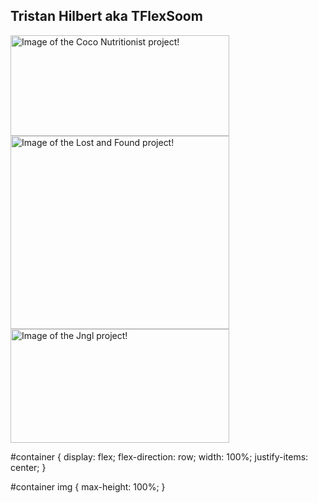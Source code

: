 ## Tristan Hilbert aka TFlexSoom

<div id="container">
    <img 
      width="350" height="161" data-main-image="" style="object-fit:contain;opacity:1" 
      sizes="(min-width: 350px) 350px, 100vw" decoding="async" loading="lazy" 
      src="https://enshrouded-tech.com/static/fe104dfc5550a8e2ba282a2d67d09401/70051/CocosScreencap.png" 
      srcset="https://enshrouded-tech.com/static/fe104dfc5550a8e2ba282a2d67d09401/951a0/CocosScreencap.png 88w,https://enshrouded-tech.com/static/fe104dfc5550a8e2ba282a2d67d09401/40ee4/CocosScreencap.png 175w,https://enshrouded-tech.com/static/fe104dfc5550a8e2ba282a2d67d09401/70051/CocosScreencap.png 350w" 
      alt="Image of the Coco Nutritionist project!"
    >
    <img 
      width="350" height="309" data-main-image="" style="object-fit:contain;opacity:1" sizes="(min-width: 350px) 350px, 100vw" decoding="async" loading="lazy" src="https://enshrouded-tech.com/static/5213b1c1ffe5fdcf84b96143b3e5743d/a619b/LostAndFoundScreencap.png" srcset="https://enshrouded-tech.com/static/5213b1c1ffe5fdcf84b96143b3e5743d/2978f/LostAndFoundScreencap.png 88w,https://enshrouded-tech.com/static/5213b1c1ffe5fdcf84b96143b3e5743d/c7523/LostAndFoundScreencap.png 175w,https://enshrouded-tech.com/static/5213b1c1ffe5fdcf84b96143b3e5743d/a619b/LostAndFoundScreencap.png 350w" alt="Image of the Lost and Found project!"
    >
    <img 
      width="350" height="182" data-main-image="" style="object-fit:contain;opacity:1" sizes="(min-width: 350px) 350px, 100vw" decoding="async" loading="lazy" src="https://enshrouded-tech.com/static/c0aa4eb3f2e4432f0d044161ee003abb/6d683/JnglScreencap.png" srcset="/static/c0aa4eb3f2e4432f0d044161ee003abb/fe0c7/JnglScreencap.png 88w,
      https://enshrouded-tech.com/static/c0aa4eb3f2e4432f0d044161ee003abb/1f575/JnglScreencap.png 175w,
      https://enshrouded-tech.com/static/c0aa4eb3f2e4432f0d044161ee003abb/6d683/JnglScreencap.png 350w" alt="Image of the Jngl project!"
    >
</div>


<!-- Styles -->
#container {
    display: flex;
    flex-direction: row;
    width: 100%;
    justify-items: center;
}

#container img {
    max-height: 100%;
}
